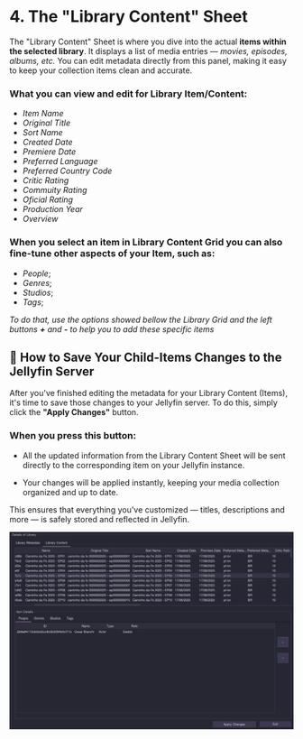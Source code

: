 # 4. The "Library Content" Sheet #

The "Library Content" Sheet is where you dive into the actual **items within the selected library**. It displays a list of media entries — *movies, episodes, albums, etc.* You can edit metadata directly from this panel, making it easy to keep your collection items clean and accurate.

### What you can view and edit for Library Item/Content: ###
- *Item Name*
- *Original Title*
- *Sort Name*
- *Created Date*
- *Premiere Date*
- *Preferred Language*
- *Preferred Country Code*
- *Critic Rating*
- *Commuity Rating*
- *Oficial Rating*
- *Production Year*
- *Overview*

### When you select an item in **Library Content Grid** you can also fine-tune other aspects of your **Item**, such as: ####
- *People*;
- *Genres*;
- *Studios*;
- *Tags*;

*To do that, use the options showed bellow the Library Grid and the left buttons **+** and **-** to help you to add these specific items*

## 💾 How to Save Your Child-Items Changes to the Jellyfin Server ##

After you've finished editing the metadata for your Library Content (Items), it's time to save those changes to your Jellyfin server. To do this, simply click the **"Apply Changes"** button.

### When you press this button: ###

 - All the updated information from the Library Content Sheet will be sent directly to the corresponding item on your Jellyfin instance.

 - Your changes will be applied instantly, keeping your media collection organized and up to date.

This ensures that everything you've customized — titles, descriptions and more — is safely stored and reflected in Jellyfin.


![Here's an example of JEMM Library Content](https://github.com/CesarBianchi/JellyfinEasyMetadataManager/blob/v1.2.3/docs/jemmdocs/docs/images/LibraryContent.png?raw=true)
